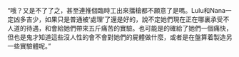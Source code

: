 “哦？又是不了了之，甚至連推個臨時工出來擋槍都不願意了是嗎。Lulu和Nana一定凶多吉少，如果只是普通被‘處理’了還是好的，說不定她們現在正在哪裏承受不人道的待遇，和會給她們帶來五斤痛苦的實驗。也可能是的確給了她們一個痛快，但也是鬼才知道這些沒人性的會不會對她們的屍體做什麼，或者是在盤算着製造另一些實驗體呢。”


